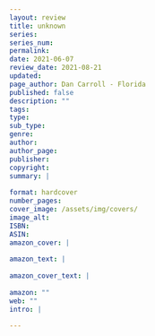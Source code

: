 ```yaml
---
layout: review
title: unknown
series: 
series_num: 
permalink: 
date: 2021-06-07
review_date: 2021-08-21
updated: 
page_author: Dan Carroll - Florida
published: false
description: ""
tags: 
type: 
sub_type: 
genre: 
author: 
author_page: 
publisher: 
copyright: 
summary: |
  
format: hardcover
number_pages: 
cover_image: /assets/img/covers/
image_alt: 
ISBN: 
ASIN: 
amazon_cover: |
  
amazon_text: |
  
amazon_cover_text: |
  
amazon: ""
web: ""
intro: |
  
---
```



